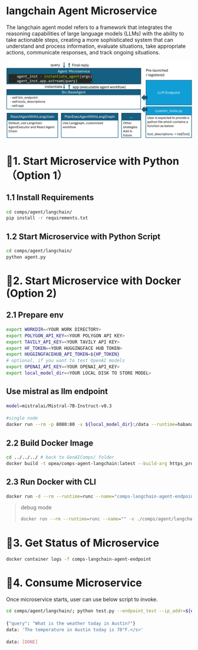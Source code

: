 # langchain Agent Microservice

The langchain agent model refers to a framework that integrates the reasoning capabilities of large language models (LLMs) with the ability to take actionable steps, creating a more sophisticated system that can understand and process information, evaluate situations, take appropriate actions, communicate responses, and track ongoing situations.

![Architecture Overview](agent_arch.jpg)

# 🚀1. Start Microservice with Python（Option 1）

## 1.1 Install Requirements

```bash
cd comps/agent/langchain/
pip install -r requirements.txt
```

## 1.2 Start Microservice with Python Script

```bash
cd comps/agent/langchain/
python agent.py
```

# 🚀2. Start Microservice with Docker (Option 2)

## 2.1 Prepare env

```bash
export WORKDIR=<YOUR WORK DIRECTORY>
export POLYGON_API_KEY=<YOUR POLYGON API KEY>
export TAVILY_API_KEY=<YOUR TAVILY API KEY>
export HF_TOKEN=<YOUR HUGGINGFACE HUB TOKEN>
export HUGGINGFACEHUB_API_TOKEN=${HP_TOKEN}
# optional, if you want to test OpenAI models
export OPENAI_API_KEY=<YOUR OPENAI_API_KEY>
export local_model_dir=<YOUR LOCAL DISK TO STORE MODEL>
```

## Use mistral as llm endpoint

```bash
model=mistralai/Mistral-7B-Instruct-v0.3

#single node
docker run --rm -p 8080:80 -v ${local_model_dir}:/data --runtime=habana --name "tgi-gaudi-mistral" -e HF_TOKEN=$HF_TOKEN -e HABANA_VISIBLE_DEVICES=all -e OMPI_MCA_btl_vader_single_copy_mechanism=none --cap-add=sys_nice --ipc=host ghcr.io/huggingface/tgi-gaudi:2.0.0 --model-id $model --max-input-tokens 1024 --max-total-tokens 2048
```

## 2.2 Build Docker Image

```bash
cd ../../../ # back to GenAIComps/ folder
docker build -t opea/comps-agent-langchain:latest --build-arg https_proxy=$https_proxy --build-arg http_proxy=$http_proxy -f comps/agent/langchain/docker/Dockerfile .
```

## 2.3 Run Docker with CLI

```bash
docker run -d --rm --runtime=runc --name="comps-langchain-agent-endpoint" -p 9090:9090 --ipc=host -e http_proxy=$http_proxy -e https_proxy=$https_proxy -e HUGGINGFACEHUB_API_TOKEN=${HUGGINGFACEHUB_API_TOKEN} opea/comps-agent-langchain:latest
```

> debug mode
>
> ```bash
> docker run --rm --runtime=runc --name="" -v ./comps/agent/langchain/:/home/user/comps/agent/langchain/ -p 9090:9090 --ipc=host -e http_proxy=$http_proxy -e https_proxy=$https_proxy -e HUGGINGFACEHUB_API_TOKEN=${HUGGINGFACEHUB_API_TOKEN} opea/comps-agent-langchain:latest
> ```

# 🚀3. Get Status of Microservice

```bash
docker container logs -f comps-langchain-agent-endpoint
```

# 🚀4. Consume Microservice

Once microservice starts, user can use below script to invoke.

```bash
cd comps/agent/langchain/; python test.py --endpoint_test --ip_addr=${endpoint_ip_addr}

{"query": "What is the weather today in Austin?"}
data: 'The temperature in Austin today is 78°F.</s>'

data: [DONE]


```
